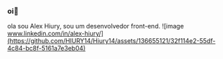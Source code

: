 ### oi👋

ola sou Alex Hiury, sou um desenvolvedor front-end.
![image www.linkedin.com/in/alex-hiury/](https://github.com/HIURY14/Hiury14/assets/136655121/32f114e2-55df-4c84-bc8f-5161a7e3eb04)


<!--
**HIURY14/Hiury14** is a ✨ _special_ ✨ repository because its `README.md` (this file) appears on your GitHub profile.

Here are some ideas to get you started:

- 🔭 I’m currently working on ...
- 🌱 I’m currently learning ...
- 👯 I’m looking to collaborate on ...
- 🤔 I’m looking for help with ...
- 💬 Ask me about ...
- 📫 How to reach me: ...
- 😄 Pronouns: ...
- ⚡ Fun fact: ...
-->
